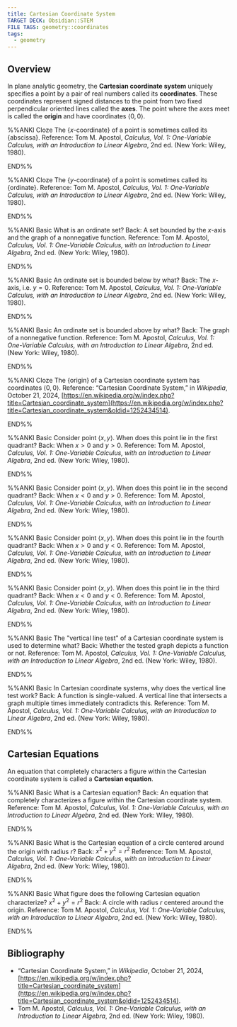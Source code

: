 ```yaml
---
title: Cartesian Coordinate System
TARGET DECK: Obsidian::STEM
FILE TAGS: geometry::coordinates
tags:
  - geometry
---
```


## Overview

In plane analytic geometry, the **Cartesian coordinate system** uniquely specifies a point by a pair of real numbers called its **coordinates**. These coordinates represent signed distances to the point from two fixed perpendicular oriented lines called the **axes**. The point where the axes meet is called the **origin** and have coordinates $\langle 0, 0 \rangle$.

%%ANKI
Cloze
The {$x$-coordinate} of a point is sometimes called its {abscissa}.
Reference: Tom M. Apostol, _Calculus, Vol. 1: One-Variable Calculus, with an Introduction to Linear Algebra_, 2nd ed. (New York: Wiley, 1980).
<!--ID: 1731184865785-->
END%%

%%ANKI
Cloze
The {$y$-coordinate} of a point is sometimes called its {ordinate}.
Reference: Tom M. Apostol, _Calculus, Vol. 1: One-Variable Calculus, with an Introduction to Linear Algebra_, 2nd ed. (New York: Wiley, 1980).
<!--ID: 1731184865791-->
END%%

%%ANKI
Basic
What is an ordinate set?
Back: A set bounded by the $x$-axis and the graph of a nonnegative function.
Reference: Tom M. Apostol, _Calculus, Vol. 1: One-Variable Calculus, with an Introduction to Linear Algebra_, 2nd ed. (New York: Wiley, 1980).
<!--ID: 1732381333459-->
END%%

%%ANKI
Basic
An ordinate set is bounded below by what?
Back: The $x$-axis, i.e. $y = 0$.
Reference: Tom M. Apostol, _Calculus, Vol. 1: One-Variable Calculus, with an Introduction to Linear Algebra_, 2nd ed. (New York: Wiley, 1980).
<!--ID: 1732381333464-->
END%%

%%ANKI
Basic
An ordinate set is bounded above by what?
Back: The graph of a nonnegative function.
Reference: Tom M. Apostol, _Calculus, Vol. 1: One-Variable Calculus, with an Introduction to Linear Algebra_, 2nd ed. (New York: Wiley, 1980).
<!--ID: 1732381333469-->
END%%

%%ANKI
Cloze
The {origin} of a Cartesian coordinate system has coordinates $\langle 0, 0 \rangle$.
Reference: “Cartesian Coordinate System,” in _Wikipedia_, October 21, 2024, [https://en.wikipedia.org/w/index.php?title=Cartesian_coordinate_system](https://en.wikipedia.org/w/index.php?title=Cartesian_coordinate_system&oldid=1252434514).
<!--ID: 1731184876657-->
END%%

%%ANKI
Basic
Consider point $\langle x, y \rangle$. When does this point lie in the first quadrant?
Back: When $x > 0$ and $y > 0$.
Reference: Tom M. Apostol, _Calculus, Vol. 1: One-Variable Calculus, with an Introduction to Linear Algebra_, 2nd ed. (New York: Wiley, 1980).
<!--ID: 1731184865794-->
END%%

%%ANKI
Basic
Consider point $\langle x, y \rangle$. When does this point lie in the second quadrant?
Back: When $x < 0$ and $y > 0$.
Reference: Tom M. Apostol, _Calculus, Vol. 1: One-Variable Calculus, with an Introduction to Linear Algebra_, 2nd ed. (New York: Wiley, 1980).
<!--ID: 1731184865796-->
END%%

%%ANKI
Basic
Consider point $\langle x, y \rangle$. When does this point lie in the fourth quadrant?
Back: When $x > 0$ and $y < 0$.
Reference: Tom M. Apostol, _Calculus, Vol. 1: One-Variable Calculus, with an Introduction to Linear Algebra_, 2nd ed. (New York: Wiley, 1980).
<!--ID: 1731184865799-->
END%%

%%ANKI
Basic
Consider point $\langle x, y \rangle$. When does this point lie in the third quadrant?
Back: When $x < 0$ and $y < 0$.
Reference: Tom M. Apostol, _Calculus, Vol. 1: One-Variable Calculus, with an Introduction to Linear Algebra_, 2nd ed. (New York: Wiley, 1980).
<!--ID: 1731184865801-->
END%%

%%ANKI
Basic
The "vertical line test" of a Cartesian coordinate system is used to determine what?
Back: Whether the tested graph depicts a function or not.
Reference: Tom M. Apostol, _Calculus, Vol. 1: One-Variable Calculus, with an Introduction to Linear Algebra_, 2nd ed. (New York: Wiley, 1980).
<!--ID: 1731185808236-->
END%%

%%ANKI
Basic
In Cartesian coordinate systems, why does the vertical line test work?
Back: A function is single-valued. A vertical line that intersects a graph multiple times immediately contradicts this.
Reference: Tom M. Apostol, _Calculus, Vol. 1: One-Variable Calculus, with an Introduction to Linear Algebra_, 2nd ed. (New York: Wiley, 1980).
<!--ID: 1731185808243-->
END%%

## Cartesian Equations

An equation that completely characters a figure within the Cartesian coordinate system is called a **Cartesian equation**.

%%ANKI
Basic
What is a Cartesian equation?
Back: An equation that completely characterizes a figure within the Cartesian coordinate system.
Reference: Tom M. Apostol, _Calculus, Vol. 1: One-Variable Calculus, with an Introduction to Linear Algebra_, 2nd ed. (New York: Wiley, 1980).
<!--ID: 1731185808246-->
END%%

%%ANKI
Basic
What is the Cartesian equation of a circle centered around the origin with radius $r$?
Back: $x^2 + y^2 = r^2$
Reference: Tom M. Apostol, _Calculus, Vol. 1: One-Variable Calculus, with an Introduction to Linear Algebra_, 2nd ed. (New York: Wiley, 1980).
<!--ID: 1731185808249-->
END%%

%%ANKI
Basic
What figure does the following Cartesian equation characterize? $x^2 + y^2 = r^2$
Back: A circle with radius $r$ centered around the origin.
Reference: Tom M. Apostol, _Calculus, Vol. 1: One-Variable Calculus, with an Introduction to Linear Algebra_, 2nd ed. (New York: Wiley, 1980).
<!--ID: 1731185808252-->
END%%

## Bibliography

* “Cartesian Coordinate System,” in _Wikipedia_, October 21, 2024, [https://en.wikipedia.org/w/index.php?title=Cartesian_coordinate_system](https://en.wikipedia.org/w/index.php?title=Cartesian_coordinate_system&oldid=1252434514).
* Tom M. Apostol, _Calculus, Vol. 1: One-Variable Calculus, with an Introduction to Linear Algebra_, 2nd ed. (New York: Wiley, 1980).